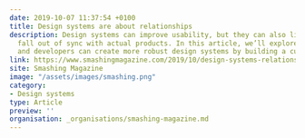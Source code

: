 ```yaml
---
date: 2019-10-07 11:37:54 +0100
title: Design systems are about relationships
description: Design systems can improve usability, but they can also limit creativity or
  fall out of sync with actual products. In this article, we’ll explore how designers
  and developers can create more robust design systems by building a culture of collaboration.
link: https://www.smashingmagazine.com/2019/10/design-systems-relationships/
site: Smashing Magazine
image: "/assets/images/smashing.png"
category:
- Design systems
type: Article
preview: ''
organisation: _organisations/smashing-magazine.md
---
```

